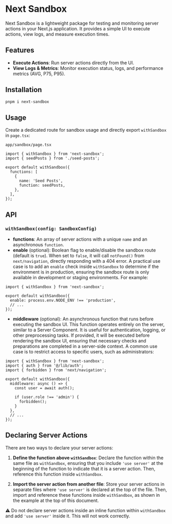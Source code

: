 # Next Sandbox

Next Sandbox is a lightweight package for testing and monitoring server actions in your Next.js application. It provides a simple UI to execute actions, view logs, and measure execution times.

## Features

- **Execute Actions**: Run server actions directly from the UI.
- **View Logs & Metrics**: Monitor execution status, logs, and performance metrics (AVG, P75, P95).

## Installation

```bash
pnpm i next-sandbox
```

## Usage

Create a dedicated route for sandbox usage and directly export `withSandbox` in `page.tsx`:

`app/sandbox/page.tsx`

```tsx
import { withSandbox } from 'next-sandbox';
import { seedPosts } from './seed-posts';

export default withSandbox({
  functions: [
    {
      name: 'Seed Posts',
      function: seedPosts,
    },
  ],
});
```

## API

### `withSandbox(config: SandboxConfig)`

- **functions**: An array of server actions with a unique `name` and an asynchronous `function`.
- **enable** (optional): Boolean flag to enable/disable the sandbox route (default is `true`). When set to `false`, it will call `notFound()` from `next/navigation`, directly responding with a 404 error. A practical use case is to add an `enable` check inside `withSandbox` to determine if the environment is in production, ensuring the sandbox route is only available in development or staging environments. For example:

```tsx
import { withSandbox } from 'next-sandbox';

export default withSandbox({
  enable: process.env.NODE_ENV !== 'production',
  // ...
});
```

- **middleware** (optional): An asynchronous function that runs before executing the sandbox UI. This function operates entirely on the server, similar to a Server Component. It is useful for authentication, logging, or other preprocessing tasks. If provided, it will be executed before rendering the sandbox UI, ensuring that necessary checks and preparations are completed in a server-side context. A common use case is to restrict access to specific users, such as administrators:

```tsx
import { withSandbox } from 'next-sandbox';
import { auth } from '@/lib/auth';
import { forbidden } from 'next/navigation';

export default withSandbox({
  middleware: async () => {
    const user = await auth();

    if (user.role !== 'admin') {
      forbidden();
    }
  },
  // ...
});
```

## Declaring Server Actions

There are two ways to declare your server actions:

1. **Define the function above `withSandbox`**: Declare the function within the same file as `withSandbox`, ensuring that you include `'use server'` at the beginning of the function to indicate that it is a server action. Then, reference this function inside `withSandbox`.

2. **Import the server action from another file**: Store your server actions in separate files where `'use server'` is declared at the top of the file. Then, import and reference these functions inside `withSandbox`, as shown in the example at the top of this document.

⚠️ Do not declare server actions inside an inline function within `withSandbox` and add `'use server'` inside it. This will not work correctly.
